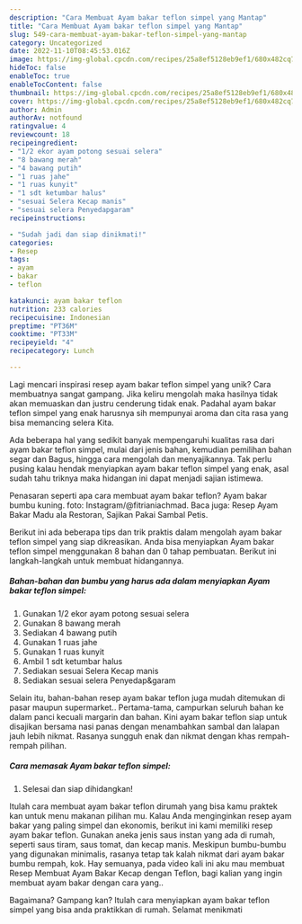 ```yaml
---
description: "Cara Membuat Ayam bakar teflon simpel yang Mantap"
title: "Cara Membuat Ayam bakar teflon simpel yang Mantap"
slug: 549-cara-membuat-ayam-bakar-teflon-simpel-yang-mantap
category: Uncategorized
date: 2022-11-10T08:45:53.016Z
image: https://img-global.cpcdn.com/recipes/25a8ef5128eb9ef1/680x482cq70/ayam-bakar-teflon-simpel-foto-resep-utama.jpg
hideToc: false
enableToc: true
enableTocContent: false
thumbnail: https://img-global.cpcdn.com/recipes/25a8ef5128eb9ef1/680x482cq70/ayam-bakar-teflon-simpel-foto-resep-utama.jpg
cover: https://img-global.cpcdn.com/recipes/25a8ef5128eb9ef1/680x482cq70/ayam-bakar-teflon-simpel-foto-resep-utama.jpg
author: Admin
authorAv: notfound
ratingvalue: 4
reviewcount: 18
recipeingredient:
- "1/2 ekor ayam potong sesuai selera"
- "8 bawang merah"
- "4 bawang putih"
- "1 ruas jahe"
- "1 ruas kunyit"
- "1 sdt ketumbar halus"
- "sesuai Selera Kecap manis"
- "sesuai selera Penyedapgaram"
recipeinstructions:

- "Sudah jadi dan siap dinikmati!"
categories:
- Resep
tags:
- ayam
- bakar
- teflon

katakunci: ayam bakar teflon 
nutrition: 233 calories
recipecuisine: Indonesian
preptime: "PT36M"
cooktime: "PT33M"
recipeyield: "4"
recipecategory: Lunch

---
```





Lagi mencari inspirasi resep ayam bakar teflon simpel yang unik? Cara membuatnya sangat gampang. Jika keliru mengolah maka hasilnya tidak akan memuaskan dan justru cenderung tidak enak. Padahal ayam bakar teflon simpel yang enak harusnya sih mempunyai aroma dan cita rasa yang bisa memancing selera Kita.





Ada beberapa hal yang sedikit banyak mempengaruhi kualitas rasa dari ayam bakar teflon simpel, mulai dari jenis bahan, kemudian pemilihan bahan segar dan Bagus, hingga cara mengolah dan menyajikannya. Tak perlu pusing kalau hendak menyiapkan ayam bakar teflon simpel yang enak,      asal sudah tahu triknya maka hidangan ini dapat menjadi sajian istimewa.














Penasaran seperti apa cara membuat ayam bakar teflon? Ayam bakar bumbu kuning. foto: Instagram/@fitrianiachmad. Baca juga: Resep Ayam Bakar Madu ala Restoran, Sajikan Pakai Sambal Petis.






Berikut ini ada beberapa tips dan trik praktis dalam mengolah ayam bakar teflon simpel yang siap dikreasikan. Anda bisa menyiapkan Ayam bakar teflon simpel menggunakan 8 bahan dan 0 tahap pembuatan. Berikut ini langkah-langkah untuk membuat hidangannya.

<!--inarticleads1-->

##### Bahan-bahan dan bumbu yang harus ada dalam menyiapkan Ayam bakar teflon simpel:

1. Gunakan 1/2 ekor ayam potong sesuai selera
1. Gunakan 8 bawang merah
1. Sediakan 4 bawang putih
1. Gunakan 1 ruas jahe
1. Gunakan 1 ruas kunyit
1. Ambil 1 sdt ketumbar halus
1. Sediakan sesuai Selera Kecap manis
1. Sediakan sesuai selera Penyedap&amp;garam


Selain itu, bahan-bahan resep ayam bakar teflon juga mudah ditemukan di pasar maupun supermarket.. Pertama-tama, campurkan seluruh bahan ke dalam panci kecuali margarin dan bahan. Kini ayam bakar teflon siap untuk disajikan bersama nasi panas dengan menambahkan sambal dan lalapan jauh lebih nikmat. Rasanya sungguh enak dan nikmat dengan khas rempah-rempah pilihan. 

<!--inarticleads2-->

##### Cara memasak Ayam bakar teflon simpel:


1. Selesai dan siap dihidangkan!

Itulah cara membuat ayam bakar teflon dirumah yang bisa kamu praktek kan untuk menu makanan pilihan mu. Kalau Anda menginginkan resep ayam bakar yang paling simpel dan ekonomis, berikut ini kami memiliki resep ayam bakar teflon. Gunakan aneka jenis saus instan yang ada di rumah, seperti saus tiram, saus tomat, dan kecap manis. Meskipun bumbu-bumbu yang digunakan minimalis, rasanya tetap tak kalah nikmat dari ayam bakar bumbu rempah, kok. Hay semuanya, pada video kali ini aku mau membuat Resep Membuat Ayam Bakar Kecap dengan Teflon, bagi kalian yang ingin membuat ayam bakar dengan cara yang.. 

Bagaimana? Gampang kan? Itulah cara menyiapkan ayam bakar teflon simpel yang bisa anda praktikkan di rumah. Selamat menikmati
